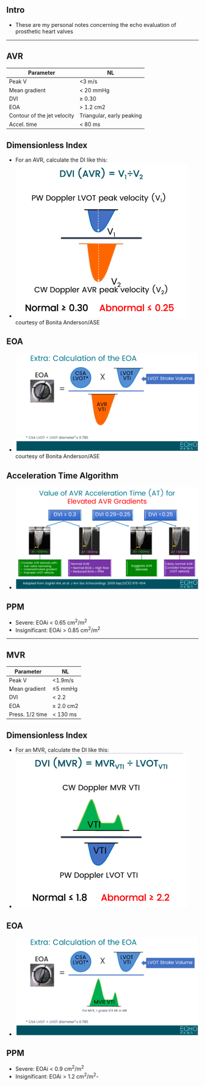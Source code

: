 ## Intro

- These are my personal notes concerning the echo evaluation of prosthetic heart valves

<hr/>

## AVR
<table class="striped" >
<thead data-theme="light">
<tr>
<th>Parameter</th>
<th>NL</th>
</tr>
</thead>
<tbody><tr>
<td>Peak V</td>
<td>&lt;3 m/s</td>
</tr>
<tr>
<td>Mean gradient</td>
<td>&lt; 20 mmHg</td>
</tr>
<tr>
<td>DVI</td>
<td>≥ 0.30</td>
</tr>
<tr>
<td>EOA</td>
<td>&gt; 1.2 cm2</td>
</tr>
<tr>
<td>Contour of the jet velocity</td>
<td>Triangular, early peaking</td>
</tr>
<tr>
<td>Accel. time</td>
<td>&lt; 80 ms</td>
</tr>
</tbody></table>

## Dimensionless Index

- For an AVR, calculate the DI like this:
- ![AVR DVI](./img/SAVR-DVI-Calculation.png) courtesy of Bonita Anderson/ASE

## EOA

- ![AVR EOA Calculation](./img/SAVR-EOA-Calculation.png) courtesy of Bonita Anderson/ASE

## Acceleration Time Algorithm

- ![AVR Algorithm](./img/AVR-Algorithm.png)

## PPM

- Severe: EOAi &lt; 0.65 cm<sup>2</sup>/m<sup>2</sup>
- Insignificant: EOAi &gt; 0.85 cm<sup>2</sup>/m<sup>2</sup>

<hr/>

## MVR
<table class="striped" >
<thead data-theme="light">
<tr>
<th>Parameter</th>
<th>NL</th>
</tr>
</thead>
<tbody><tr>
<td>Peak V</td>
<td>&lt;1.9m/s</td>
</tr>
<tr>
<td>Mean gradient</td>
<td>&leq;5 mmHg</td>
</tr>
<tr>
<td>DVI</td>
<td>&lt; 2.2</td>
</tr>
<tr>
<td>EOA</td>
<td>&geq; 2.0 cm2</td>
</tr>
<tr>
<td>Press. 1/2 time</td>
<td>&lt; 130 ms</td>
</tr>
</tbody></table>


## Dimensionless Index

- For an MVR, calculate the DI like this:
- ![MVR DVI](./img/MVR-DVI-Calculation.png)

## EOA

- ![MVR EOA Calculation](./img/MVR-EOA-Calculation.png)

## PPM

- Severe: EOAi &lt; 0.9 cm<sup>2</sup>/m<sup>2</sup>
- Insignificant: EOAi &gt; 1.2 cm<sup>2</sup>/m<sup>2</sup>- 